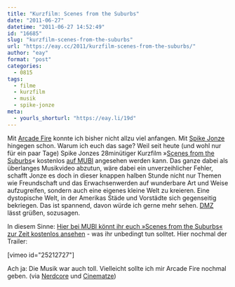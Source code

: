 ```yaml
---
title: "Kurzfilm: Scenes from the Suburbs"
date: "2011-06-27"
datetime: "2011-06-27 14:52:49"
id: "16685"
slug: "kurzfilm-scenes-from-the-suburbs"
url: "https://eay.cc/2011/kurzfilm-scenes-from-the-suburbs/"
author: "eay"
format: "post"
categories:
  - 0815
tags:
  - filme
  - kurzfilm
  - musik
  - spike-jonze
meta:
  - yourls_shorturl: "https://eay.li/19d"
---
```


Mit [Arcade Fire](http://de.wikipedia.org/wiki/Arcade_Fire) konnte ich bisher nicht allzu viel anfangen. Mit [Spike Jonze](http://www.imdb.com/name/nm0005069/) hingegen schon. Warum ich euch das sage? Weil seit heute (und wohl nur für ein paar Tage) Spike Jonzes 28minütiger Kurzfilm »[Scenes from the Suburbs](http://www.imdb.com/title/tt1823744/)« kostenlos [auf MUBI](http://mubi.com/films/scenes-from-the-suburbs/) angesehen werden kann. Das ganze dabei als überlanges Musikvideo abzutun, wäre dabei ein unverzeihlicher Fehler, schafft Jonze es doch in dieser knappen halben Stunde nicht nur Themen wie Freundschaft und das Erwachsenwerden auf wunderbare Art und Weise aufzugreifen, sondern auch eine eigenes kleine Welt zu kreieren. Eine dystopische Welt, in der Amerikas Städe und Vorstädte sich gegenseitig bekriegen. Das ist spannend, davon würde ich gerne mehr sehen. [DMZ](http://en.wikipedia.org/wiki/DMZ_(comics)) lässt grüßen, sozusagen.

In diesem Sinne: [Hier bei MUBI könnt ihr euch »Scenes from the Suburbs« zur Zeit kostenlos ansehen](http://mubi.com/films/scenes-from-the-suburbs/) - was ihr unbedingt tun solltet. Hier nochmal der Trailer:

\[vimeo id="25212727"\]

Ach ja: Die Musik war auch toll. Vielleicht sollte ich mir Arcade Fire nochmal geben. (via [Nerdcore](http://www.crackajack.de/2011/06/27/spike-jonzes-arcade-fire-short-%E2%80%9Escenes-from-the-suburbs%E2%80%9C-online/) und [Cinematze](http://www.cinematze.de/2011/06/27/scenes-from-the-suburbs-arcade-fire-x-spike-jonze-kurzfilm-komplett-online/))
